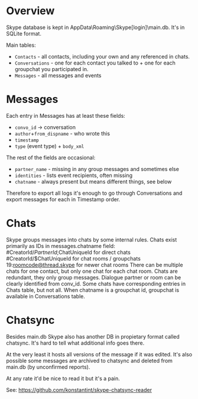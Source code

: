 # Overview #
Skype database is kept in AppData\Roaming\Skype\[login]\main.db. It's in SQLite format.

Main tables:

 * `Contacts` - all contacts, including your own and any referenced in chats.
 * `Conversations` - one for each contact you talked to + one for each groupchat you participated in.
 * `Messages` - all messages and events

# Messages #
Each entry in Messages has at least these fields:

 * `convo_id` -> conversation
 * `author`+`from_dispname` - who wrote this
 * `timestamp`
 * `type` (event type) + `body_xml`

The rest of the fields are occasional:
 
 * `partner_name` - missing in any group messages and sometimes else
 * `identities` - lists event recipients, often missing
 * `chatname` - always present but means different things, see below

Therefore to export all logs it's enough to go through Conversations and export messages for each in Timestamp order.

# Chats #
Skype groups messages into chats by some internal rules. Chats exist primarily as IDs in messages.chatname field:
   #CreatorId/$PartnerId;$ChatUniqueId    for direct chats
   #CreatorId/$ChatUniqueId               for chat rooms / groupchats
   19:roomcode@thread.skype               for newer chat rooms
There can be multiple chats for one contact, but only one chat for each chat room.
Chats are redundant, they only group messages. Dialogue partner or room can be clearly identified from conv_id.
Some chats have corresponding entries in Chats table, but not all. When chatname is a groupchat id, groupchat is available in Conversations table.

# Chatsync #
Besides main.db Skype also has another DB in propietary format called chatsync. It's hard to tell what additional info goes there.

At the very least it hosts all versions of the message if it was edited. It's also possible some messages are archived to chatsync and deleted from main.db (by unconfirmed reports).

At any rate it'd be nice to read it but it's a pain.

See: https://github.com/konstantint/skype-chatsync-reader